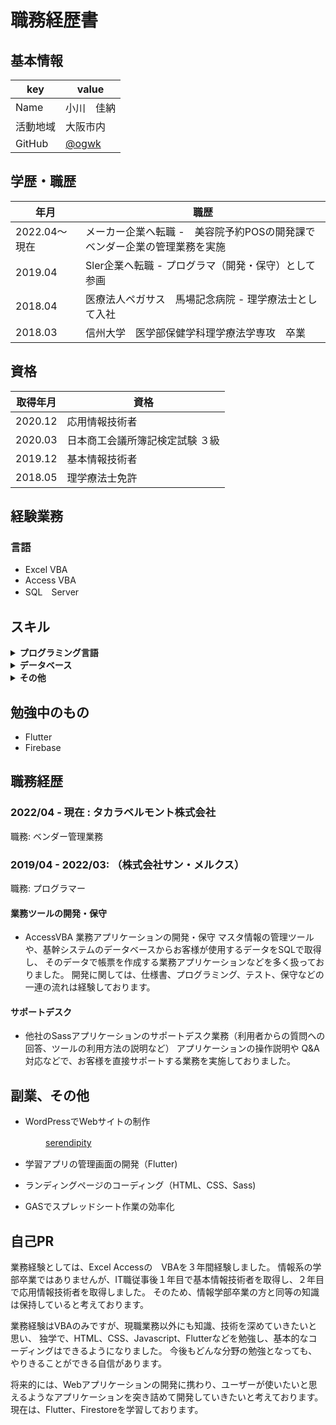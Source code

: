 # 職務経歴書

## 基本情報

|key|value|
|---|-----|
|Name|小川　佳納|
|活動地域|大阪市内|
|GitHub|[@ogwk](https://github.com/ogwk)|

## 学歴・職歴
|年月|職歴|
|---|-----|
| 2022.04～現在 | メーカー企業へ転職 -　美容院予約POSの開発課でベンダー企業の管理業務を実施 |
| 2019.04 | Sler企業へ転職 - プログラマ（開発・保守）として参画 |
| 2018.04 | 医療法人ペガサス　馬場記念病院 - 理学療法士として入社 |
| 2018.03 | 信州大学　医学部保健学科理学療法学専攻　卒業 |

## 資格
|取得年月|資格|
|---|-----|
| 2020.12 | 応用情報技術者 |
| 2020.03 | 日本商工会議所簿記検定試験 ３級 |
| 2019.12 | 基本情報技術者 |
| 2018.05 | 理学療法士免許 |

## 経験業務
### 言語
- Excel VBA
- Access VBA
- SQL　Server

## スキル
<details>
<summary><strong>プログラミング言語</strong></summary>
    
|言語|経験年数|レベル|
|---|-----|-----|
| HTML | 1年 | ウェブサイトのコーディングが問題なく実施できる。 |
| CSS | 1年 | ウェブサイトのコーディングが問題なく実施できる。 |
| Sass | 半年 | 基本的なコーディングはできる。 |
| VBA | 3年 | 実務でつかえる。 |
| GAS | 半年 | 基本的なコーディングはできる。 |

等
</details>

<details>
<summary><strong>データベース</strong></summary>
    
|言語|経験年数|レベル|
|---|-----|-----|
| Access | 3年 | 実務で使用できる |
| SQL Server | 半年 | 少し使える　|

等
</details>

<details>
<summary><strong>その他</strong></summary>
    
|言語|経験年数|レベル|
|---|-----|-----|
| WordPress | 半年 | Webサイトの構築ができる |
| WordPress Divi | 半年 | Webサイトの構築ができる |

等
</details>


## 勉強中のもの
- Flutter
- Firebase

## 職務経歴

### 2022/04 - 現在 : タカラベルモント株式会社

職務: ベンダー管理業務



### 2019/04 - 2022/03: （株式会社サン・メルクス）

職務: プログラマー

#### 業務ツールの開発・保守
    
- AccessVBA 業務アプリケーションの開発・保守
  マスタ情報の管理ツールや、基幹システムのデータベースからお客様が使用するデータをSQLで取得し、
 そのデータで帳票を作成する業務アプリケーションなどを多く扱っておりました。 
 開発に関しては、仕様書、プログラミング、テスト、保守などの一連の流れは経験しております。
    
#### サポートデスク
    
- 他社のSassアプリケーションのサポートデスク業務（利用者からの質問への回答、ツールの利用方法の説明など）
  アプリケーションの操作説明や Q&A 対応などで、お客様を直接サポートする業務を実施しておりました。

## 副業、その他

* WordPressでWebサイトの制作

　　　　[serendipity](https://serendipity-rr.com/)

* 学習アプリの管理画面の開発（Flutter)

* ランディングページのコーディング（HTML、CSS、Sass)

* GASでスプレッドシート作業の効率化


## 自己PR
 業務経験としては、Excel Accessの　VBAを３年間経験しました。
 情報系の学部卒業ではありませんが、IT職従事後１年目で基本情報技術者を取得し、２年目で応用情報技術者を取得しました。
 そのため、情報学部卒業の方と同等の知識は保持していると考えております。
 
 業務経験はVBAのみですが、現職業務以外にも知識、技術を深めていきたいと思い、
 独学で、HTML、CSS、Javascript、Flutterなどを勉強し、基本的なコーディングはできるようになりました。 
 今後もどんな分野の勉強となっても、やりきることができる自信があります。

 将来的には、Webアプリケーションの開発に携わり、ユーザーが使いたいと思えるようなアプリケーションを突き詰めて開発していきたいと考えております。
 現在は、Flutter、Firestoreを学習しております。


    
   
